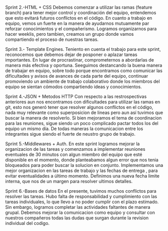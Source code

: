 Sprint 2.-HTML + CSS
Debemos comenzar a utilizar las ramas (feature branch) para tener mejor control y coordinación del equipo, entendemos que esto evitará futuros conflictos en el código.
En cuanto a trabajo en equipo, vemos un fuerte en la manera de ayudarnos mutuamente par reforzar conocimientos y el compañerismo. Logramos organizarnos para hacer weeklis, pero tambien, creamos un grupo donde vamos compartiendo el proceso de nuestras tareas. 

Sprint 3.- Template Engines.
Teniento en cuenta el trabajo para este sprint, reconocemos que debemos dejar de posponer o aplazar tareas importantes. En lugar de procrastinar, comprometernos a abordarlas de manera más efectiva y oportuna.
Seeguimos destancando la buena manera de trabajar en equipo, sobre todo porque encontramos como comunicar las dificultades y avisos de avances de cada parte del equipo, continuar promoviendo un ambiente de trabajo colaborativo donde los miembros del equipo se sientan cómodos compartiendo ideas y conocimientos.

Sprint 4.-JSON + Metodos HTTP
Con respecto a las restrospectivas anteriores aun nos encontramos con dificultades para utilizar las ramas en git, esto nos generó tener que resolver algunos conflictos en el código, nada muy relevante como superposicion de lineas pero aun así tuvimos que buscar la manera de resolverlo. 
Si bien mejoramos el tema de coordinacion para las reuniones, sigue siendo un poco complicado pactar todos los del equipo un mismo día. De todas maneras la comunicacion entre los integrantes sigue siendo el fuerte de neustro grupo de trabajo. 

Sprint 5.-Middlewares + Auth.
En este sprint logramos mejorar la organizacion de las tareas y comenzamos a implementar reuniones eventuales de 30 minutos con algun miembro del equipo que esté disponible en el momento, donde planteabamos algun error que nos tenia bloqueados para poder buscar la solucion en conjunto. 
Implementamos una mejor organizacion en las tareas de trabajo y las fechas de entrega , para evitar eventualidades a último momento. 
Definimos una nueva fecha limite interna, que nos de un margen para resolver ultimos detalles.


Sprint 6.-Bases de datos
En el presente, tuvimos muchos conflictos para resolver las tareas. Hubo falta de responsabilidad y cumplimiento con las tareas individuales, lo que llevo a no poder cumplir con el plazo estimado. Sin embargo, logramos completar las actividades faltantes de manera grupal. 
Debemos mejorar la comunicacion como equipo y consultar con nuestros compañeros todas las dudas que surgan durante la revision individual del codigo. 